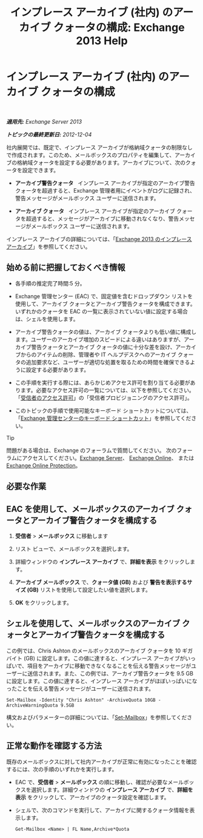﻿---
title: 'インプレース アーカイブ (社内) のアーカイブ クォータの構成: Exchange 2013 Help'
TOCTitle: インプレース アーカイブ (社内) のアーカイブ クォータの構成
ms:assetid: f10e77c7-e1d4-415a-bef9-cb3f00e74c34
ms:mtpsurl: https://technet.microsoft.com/ja-jp/library/Ee633489(v=EXCHG.150)
ms:contentKeyID: 50555893
ms.date: 04/24/2018
mtps_version: v=EXCHG.150
ms.translationtype: HT
---

# インプレース アーカイブ (社内) のアーカイブ クォータの構成

 

_**適用先:** Exchange Server 2013_

_**トピックの最終更新日:** 2012-12-04_

社内展開では、既定で、インプレース アーカイブが格納域クォータの制限なしで作成されます。このため、メールボックスのプロパティを編集して、アーカイブの格納域クォータを設定する必要があります。アーカイブについて、次のクォータを設定できます。

  - **アーカイブ警告クォータ**   インプレース アーカイブが指定のアーカイブ警告クォータを超過すると、Exchange 管理者用にイベントがログに記録され、警告メッセージがメールボックス ユーザーに送信されます。

  - **アーカイブ クォータ**   インプレース アーカイブが指定のアーカイブ クォータを超過すると、メッセージがアーカイブに移動されなくなり、警告メッセージがメールボックス ユーザーに送信されます。

インプレース アーカイブの詳細については、「[Exchange 2013 のインプレース アーカイブ](in-place-archiving-in-exchange-2013-exchange-2013-help.md)」を参照してください。

## 始める前に把握しておくべき情報

  - 各手順の推定完了時間:5 分。

  - Exchange 管理センター (EAC) で、固定値を含むドロップダウン リストを使用して、アーカイブ クォータとアーカイブ警告クォータを構成できます。いずれかのクォータを EAC の一覧に表示されていない値に設定する場合は、シェルを使用します。

  - アーカイブ警告クォータの値は、アーカイブ クォータよりも低い値に構成します。ユーザーのアーカイブ増加のスピードによる違いはありますが、アーカイブ警告クォータとアーカイブ クォータの値に十分な差を設け、アーカイブからのアイテムの削除、管理者や IT ヘルプデスクへのアーカイブ クォータの追加要求など、ユーザーが適切な処置を取るための時間を確保できるように設定する必要があります。

  - この手順を実行する際には、あらかじめアクセス許可を割り当てる必要があります。必要なアクセス許可の一覧については、以下を参照してください。「[受信者のアクセス許可](recipients-permissions-exchange-2013-help.md)」の「受信者プロビジョニングのアクセス許可」。

  - このトピックの手順で使用可能なキーボード ショートカットについては、「[Exchange 管理センターのキーボード ショートカット](keyboard-shortcuts-in-the-exchange-admin-center-exchange-online-protection-help.md)」を参照してください。


> [!TIP]
> 問題がある場合は、Exchange のフォーラムで質問してください。 次のフォーラムにアクセスしてください。<A href="https://go.microsoft.com/fwlink/p/?linkid=60612">Exchange Server</A>、 <A href="https://go.microsoft.com/fwlink/p/?linkid=267542">Exchange Online</A>、 または <A href="https://go.microsoft.com/fwlink/p/?linkid=285351">Exchange Online Protection</A>。



## 必要な作業

## EAC を使用して、メールボックスのアーカイブ クォータとアーカイブ警告クォータを構成する

1.  <strong>受信者</strong> \> <strong>メールボックス</strong> に移動します

2.  リスト ビューで、メールボックスを選択します。

3.  詳細ウィンドウの <strong>インプレース アーカイブ</strong> で、<strong>詳細を表示</strong> をクリックします。

4.  <strong>アーカイブ メールボックス</strong> で、<strong>クォータ値 (GB)</strong> および <strong>警告を表示するサイズ (GB)</strong> リストを使用して設定したい値を選択します。

5.  <strong>OK</strong> をクリックします。

## シェルを使用して、メールボックスのアーカイブ クォータとアーカイブ警告クォータを構成する

この例では、Chris Ashton のメールボックスのアーカイブ クォータを 10 ギガバイト (GB) に設定します。この値に達すると、インプレース アーカイブがいっぱいで、項目をアーカイブに移動できなくなることを伝える警告メッセージがユーザーに送信されます。また、この例では、アーカイブ警告クォータを 9.5 GB に設定します。この値に達すると、インプレース アーカイブがほぼいっぱいになったことを伝える警告メッセージがユーザーに送信されます。

    Set-Mailbox -Identity "Chris Ashton" -ArchiveQuota 10GB -ArchiveWarningQuota 9.5GB

構文およびパラメーターの詳細については、「[Set-Mailbox](https://technet.microsoft.com/ja-jp/library/bb123981\(v=exchg.150\))」を参照してください。

## 正常な動作を確認する方法

既存のメールボックスに対して社内アーカイブが正常に有効になったことを確認するには、次の手順のいずれかを実行します。

  - EAC で、<strong>受信者</strong> \> <strong>メールボックス</strong> の順に移動し、確認が必要なメールボックスを選択します。詳細ウィンドウの <strong>インプレース アーカイブ</strong> で、<strong>詳細を表示</strong> をクリックして、アーカイブのクォータ設定を確認します。

  - シェルで、次のコマンドを実行して、アーカイブに関するクォータ情報を表示します。
    
        Get-Mailbox <Name> | FL Name,Archive*Quota

